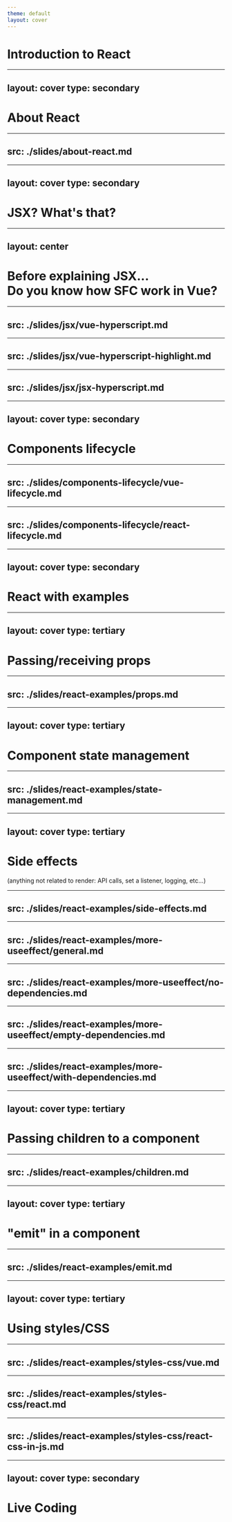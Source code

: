 ```yaml
---
theme: default
layout: cover
---
```


<style>
  .center .slidev-code {
    min-width: 500px;
  }
</style>

# Introduction to React

---
layout: cover
type: secondary
---

# About React

---
src: ./slides/about-react.md
---

---
layout: cover
type: secondary
---

# JSX? What's that?

---
layout: center
---

# Before explaining JSX...<br />Do you know how SFC work in Vue?

---
src: ./slides/jsx/vue-hyperscript.md
---

---
src: ./slides/jsx/vue-hyperscript-highlight.md
---

---
src: ./slides/jsx/jsx-hyperscript.md
---

---
layout: cover
type: secondary
---

# Components lifecycle

---
src: ./slides/components-lifecycle/vue-lifecycle.md
---

---
src: ./slides/components-lifecycle/react-lifecycle.md
---

---
layout: cover
type: secondary
---

# React with examples

---
layout: cover
type: tertiary
---

# Passing/receiving props

---
src: ./slides/react-examples/props.md
---

---
layout: cover
type: tertiary
---

# Component state management

---
src: ./slides/react-examples/state-management.md
---

---
layout: cover
type: tertiary
---

# Side effects
(anything not related to render: API calls, set a listener, logging, etc...)

---
src: ./slides/react-examples/side-effects.md
---

---
src: ./slides/react-examples/more-useeffect/general.md
---

---
src: ./slides/react-examples/more-useeffect/no-dependencies.md
---

---
src: ./slides/react-examples/more-useeffect/empty-dependencies.md
---

---
src: ./slides/react-examples/more-useeffect/with-dependencies.md
---

---
layout: cover
type: tertiary
---

# Passing children to a component

---
src: ./slides/react-examples/children.md
---

---
layout: cover
type: tertiary
---

# "emit" in a component

---
src: ./slides/react-examples/emit.md
---

---
layout: cover
type: tertiary
---

# Using styles/CSS

---
src: ./slides/react-examples/styles-css/vue.md
---

---
src: ./slides/react-examples/styles-css/react.md
---

---
src: ./slides/react-examples/styles-css/react-css-in-js.md
---

---
layout: cover
type: secondary
---

# Live Coding